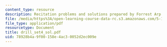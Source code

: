 ```yaml
---
content_type: resource
description: Recitation problems and solutions prepared by Forrest Arp.
file: /media/https%3A/open-learning-course-data-rc.s3.amazonaws.com/5-13-organic-chemistry-ii-fall-2003/78928b4a9f00158e4ac30052d2ec009e_drill_set4_sol.pdf
file_type: application/pdf
resourcetype: Document
title: drill_set4_sol.pdf
uid: 78928b4a-9f00-158e-4ac3-0052d2ec009e
---
```

